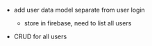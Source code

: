 - add user data model separate from user login
    - store in firebase, need to list all users

- CRUD for all users

